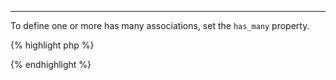 ---
To define one or more has many associations, set the `has_many` property.

{% highlight php %}
<?php
class Venue extends MvcModel {

  var $has_many = array('Event');

}
?>
{% endhighlight %}